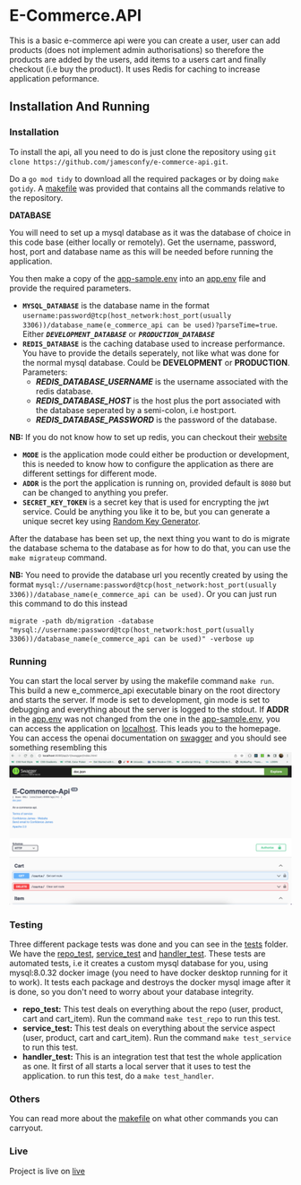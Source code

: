 # E-Commerce.API

This is a basic e-commerce api were you can create a user, user can add products (does not implement admin authorisations) so therefore the products are added by the users, add items to a users cart and finally checkout (i.e buy the product). It uses Redis for caching to increase application peformance.

## Installation And Running

### Installation

To install the api, all you need to do is just clone the repository using `git clone https://github.com/jamesconfy/e-commerce-api.git`.

Do a `go mod tidy` to download all the required packages or by doing `make gotidy`. A [makefile](Makefile) was provided that contains all the commands relative to the repository.

**DATABASE**

You will need to set up a mysql database as it was the database of choice in this code base (either locally or remotely). Get the username, password, host, port and database name as this will be needed before running the application.

You then make a copy of the [app-sample.env](app-sample.env) into an [app.env](app.env) file and provide the required parameters.

- **`MYSQL_DATABASE`** is the database name in the format `username:password@tcp(host_network:host_port(usually 3306))/database_name(e_commerce_api can be used)?parseTime=true`. Either **_`DEVELOPMENT_DATABASE`_** or **_`PRODUCTION_DATABASE`_**
- **`REDIS_DATABASE`** is the caching database used to increase performance. You have to provide the details seperately, not like what was done for the normal mysql database. Could be **DEVELOPMENT** or **PRODUCTION**. Parameters:
  - **_REDIS_DATABASE_USERNAME_** is the username associated with the redis database.
  - **_REDIS_DATABASE_HOST_** is the host plus the port associated with the database seperated by a semi-colon, i.e host:port.
  - **_REDIS_DATABASE_PASSWORD_** is the password of the database.

**NB:** If you do not know how to set up redis, you can checkout their [website](https://redis.io/)

- **`MODE`** is the application mode could either be production or development, this is needed to know how to configure the application as there are different settings for different mode.
- **`ADDR`** is the port the application is running on, provided default is `8080` but can be changed to anything you prefer.
- **`SECRET_KEY_TOKEN`** is a secret key that is used for encrypting the jwt service. Could be anything you like it to be, but you can generate a unique secret key using [Random Key Generator](https://acte.ltd/utils/randomkeygen).

After the database has been set up, the next thing you want to do is migrate the database schema to the database as for how to do that, you can use the `make migrateup` command.

**NB:** You need to provide the database url you recently created by using the format `mysql://username:password@tcp(host_network:host_port(usually 3306))/database_name(e_commerce_api can be used)`. Or you can just run this command to do this instead

```terminal
migrate -path db/migration -database "mysql://username:password@tcp(host_network:host_port(usually 3306))/database_name(e_commerce_api can be used)" -verbose up
```

### Running

You can start the local server by using the makefile command `make run`. This build a new e_commerce_api executable binary on the root directory and starts the server. If mode is set to development, gin mode is set to debugging and everything about the server is logged to the stdout. If **ADDR** in the [app.env](app.env) was not changed from the one in the [app-sample.env](app-sample.env), you can access the application on [localhost](localhost:8080/api/v1). This leads you to the homepage. You can access the openai documentation on [swagger](localhost:8080/api/v1/swagger/index.html) and you should see something resembling this ![image](/assets/swagger.png)

### Testing

Three different package tests was done and you can see in the [tests](/tests/) folder. We have the [repo_test](), [service_test]() and [handler_test](). These tests are automated tests, i.e it creates a custom mysql database for you, using mysql:8.0.32 docker image (you need to have docker desktop running for it to work). It tests each package and destroys the docker mysql image after it is done, so you don't need to worry about your database integrity.

- **repo_test:** This test deals on everything about the repo (user, product, cart and cart_item). Run the command `make test_repo` to run this test.
- **service_test:** This test deals on everything about the service aspect (user, product, cart and cart_item). Run the command `make test_service` to run this test.
- **handler_test:** This is an integration test that test the whole application as one. It first of all starts a local server that it uses to test the application. to run this test, do a `make test_handler`.

### Others

You can read more about the [makefile](Makefile) on what other commands you can carryout.

### Live

Project is live on [live](https://e-commerce-api.fly.dev/api/v1/swagger/index.html)



